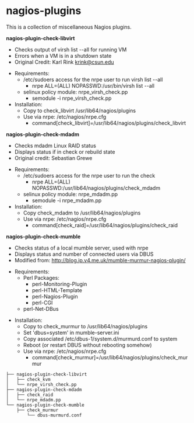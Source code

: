 nagios-plugins
===================

This is a collection of miscellaneous Nagios plugins.

**nagios-plugin-check-libvirt**
   
   - Checks output of virsh list --all for running VM
   - Errors when a VM is in a shutdown state
   - Original Credit: Karl Rink <krink@csun.edu>
   * Requirements:
      - /etc/sudoers access for the nrpe user to run virsh list --all
         - nrpe ALL=(ALL) NOPASSWD:/usr/bin/virsh list --all
      - selinux policy module: nrpe_virsh_check.pp
         - semodule -i nrpe_virsh_check.pp
   * Installation:
      - Copy to check_libvirt /usr/lib64/nagios/plugins
      - Use via nrpe: /etc/nagios/nrpe.cfg
         - command[check_libvirt]=/usr/lib64/nagios/plugins/check_libvirt

 **nagios-plugin-check-mdadm**

   - Checks mdadm Linux RAID status
   - Displays status if in check or rebuild state
   - Original credit: Sebastian Grewe
   * Requirements: 
      - /etc/sudoers access for the nrpe user to run the check
         - nrpe ALL=(ALL) NOPASSWD:/usr/lib64/nagios/plugins/check_mdadm
      - selinux policy module: nrpe_mdadm.pp
         - semodule -i nrpe_mdadm.pp
   * Installation:
      - Copy check_mdadm to /usr/lib64/nagios/plugins
      - Use via nrpe: /etc/nagios/nrpe.cfg
         - command[check_raid]=/usr/lib64/nagios/plugins/check_raid

**nagios-plugin-check-mumble**

   - Checks status of a local mumble server, used with nrpe
   - Displays status and number of connected users via DBUS
   - Modified from: http://blog.ip.v4.me.uk/mumble-murmur-nagios-plugin/
   * Requirements:
      - Perl Packages:
         - perl-Monitoring-Plugin 
         - perl-HTML-Template
         - perl-Nagios-Plugin
         - perl-CGI
	 - perl-Net-DBus
   - Installation:
      - Copy to check_murmur to /usr/lib64/nagios/plugins
      - Set 'dbus=system' in mumble-server.ini
      - Copy associated /etc/dbus-1/system.d/murmurd.conf to system
      - Reboot (or restart DBUS without rebooting somehow)
      - Use via nrpe: /etc/nagios/nrpe.cfg
         - command[check_murmur]=/usr/lib64/nagios/plugins/check_murmur

```
├── nagios-plugin-check-libvirt
│   ├── check_kvm
│   └── nrpe_virsh_check.pp
├── nagios-plugin-check-mdadm
│   ├── check_raid
│   └── nrpe_mdadm.pp
└── nagios-plugin-check-mumble
    ├── check_murmur
        └── dbus-murmurd.conf
```
